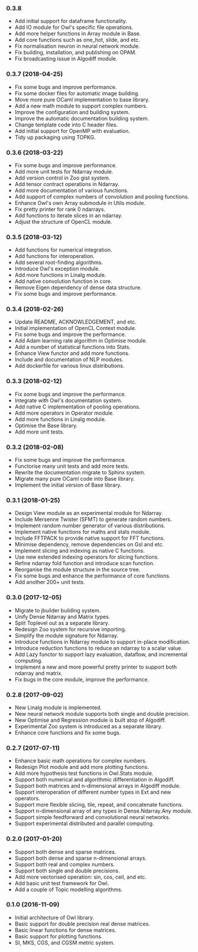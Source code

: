 ### 0.3.8

* Add initial support for dataframe functionality.
* Add IO module for Owl's specific file operations.
* Add more helper functions in Array module in Base.
* Add core functions such as one_hot, slide, and etc.
* Fix normalisation neuron in neural network module.
* Fix building, installation, and publishing on OPAM.
* Fix broadcasting issue in Algodiff module.


### 0.3.7 (2018-04-25)

* Fix some bugs and improve performance.
* Fix some docker files for automatic image building.
* Move more pure OCaml implementation to base library.
* Add a new math module to support complex numbers.
* Improve the configuration and building system.
* Improve the automatic documentation building system.
* Change template code into C header files.
* Add initial support for OpenMP with evaluation.
* Tidy up packaging using TOPKG.


### 0.3.6 (2018-03-22)

* Fix some bugs and improve performance.
* Add more unit tests for Ndarray module.
* Add version control in Zoo gist system.
* Add tensor contract operations in Ndarray.
* Add more documentation of various functions.
* Add support of complex numbers of convolution and pooling functions.
* Enhance Owl's own Array submodule in Utils module.
* Fix pretty printer for rank 0 ndarrays.
* Add functions to iterate slices in an ndarray.
* Adjust the structure of OpenCL module.


### 0.3.5 (2018-03-12)

* Add functions for numerical integration.
* Add functions for interoperation.
* Add several root-finding algorithms.
* Introduce Owl's exception module.
* Add more functions in Linalg module.
* Add native convolution function in core.
* Remove Eigen dependency of dense data structure.
* Fix some bugs and improve performance.


### 0.3.4 (2018-02-26)

* Update README, ACKNOWLEDGEMENT, and etc.
* Initial implementation of OpenCL Context module.
* Fix some bugs and improve the performance.
* Add Adam learning rate algorithm in Optimise module.
* Add a number of statistical functions into Stats.
* Enhance View functor and add more functions.
* Include and documentation of NLP modules.
* Add dockerfile for various linux distributions.


### 0.3.3 (2018-02-12)

* Fix some bugs and improve the performance.
* Integrate with Owl's documentation system.
* Add native C implementation of pooling operations.
* Add more operators in Operator module.
* Add more functions in Linalg module.
* Optimise the Base library.
* Add more unit tests.


### 0.3.2 (2018-02-08)

* Fix some bugs and improve the performance.
* Functorise many unit tests and add more tests.
* Rewrite the documentation migrate to Sphinx system.
* Migrate many pure OCaml code into Base library.
* Implement the initial version of Base library.


### 0.3.1 (2018-01-25)

* Design View module as an experimental module for Ndarray.
* Include Mersenne Twister (SFMT) to generate random numbers.
* Implement random number generator of various distributions.
* Implement native functions for maths and stats module.
* Include FFTPACK to provide native support for FFT functions.
* Minimise dependency, remove dependencies on Gsl and etc.
* Implement slicing and indexing as native C functions.
* Use new extended indexing operators for slicing functions.
* Refine ndarray fold function and introduce scan function.
* Reorganise the module structure in the source tree.
* Fix some bugs and enhance the performance of core functions.
* Add another 200+ unit tests.


### 0.3.0 (2017-12-05)

* Migrate to jbuilder building system.
* Unify Dense Ndarray and Matrix types.
* Split Toplevel out as a separate library.
* Redesign Zoo system for recursive importing.
* Simplify the module signature for Ndarray.
* Introduce functions in Ndarray module to support in-place modification.
* Introduce reduction functions to reduce an ndarray to a scalar value.
* Add Lazy functor to support lazy evaluation, dataflow, and incremental computing.
* Implement a new and more powerful pretty printer to support both ndarray and matrix.
* Fix bugs in the core module, improve the performance.


### 0.2.8 (2017-09-02)

* New Linalg module is implemented.
* New neural network module supports both single and double precision.
* New Optimise and Regression module is built atop of Algodiff.
* Experimental Zoo system is introduced as a separate library.
* Enhance core functions and fix some bugs.


### 0.2.7 (2017-07-11)

* Enhance basic math operations for complex numbers.
* Redesign Plot module and add more plotting functions.
* Add more hypothesis test functions in Owl.Stats module.
* Support both numerical and algorithmic differentiation in Algodiff.
* Support both matrices and n-dimensional arrays in Algodiff module.
* Support interoperation of different number types in Ext and new operators.
* Support more flexible slicing, tile, repeat, and concatenate functions.
* Support n-dimensional array of any types in Dense.Ndarray.Any module.
* Support simple feedforward and convolutional neural networks.
* Support experimental distributed and parallel computing.


### 0.2.0 (2017-01-20)

* Support both dense and sparse matrices.
* Support both dense and sparse n-dimensional arrays.
* Support both real and complex numbers.
* Support both single and double precisions.
* Add more vectorised operation: sin, cos, ceil, and etc.
* Add basic unit test framework for Owl.
* Add a couple of Topic modelling algorithms.


### 0.1.0 (2016-11-09)

* Initial architecture of Owl library.
* Basic support for double precision real dense matrices.
* Basic linear functions for dense matrices.
* Basic support for plotting functions.
* SI, MKS, CGS, and CGSM metric system.
